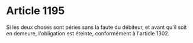 # Article 1195

Si les deux choses sont péries sans la faute du débiteur, et avant qu'il soit en demeure, l'obligation est éteinte, conformément à l'article 1302.
